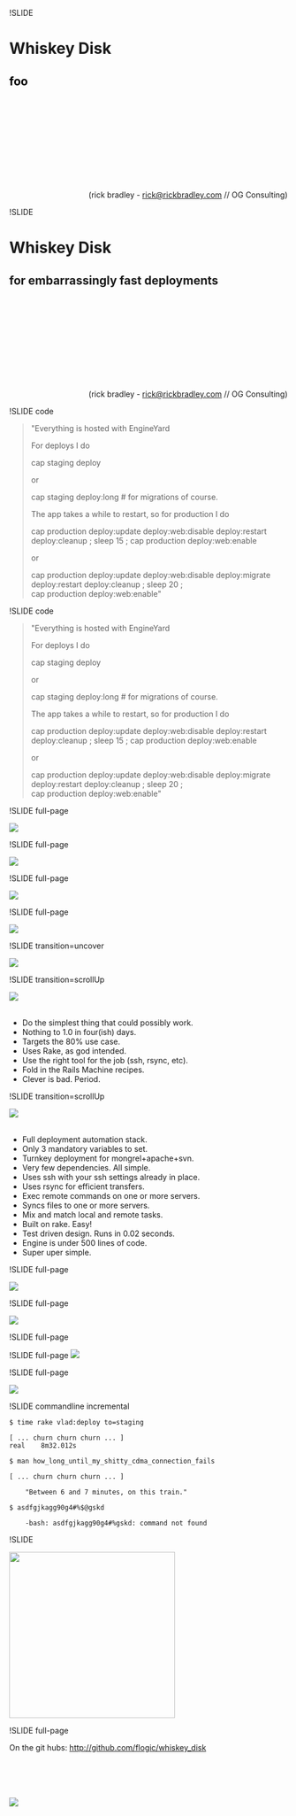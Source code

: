 !SLIDE
# Whiskey Disk #
## <span style="color: black;">foo</span> ##

<br/>
<br/>
<br/>
<br/>
<br/>
<br/>
<br/>
<br/>
<br/>
<p style="text-align: right;">
	(rick bradley - <a href="mailto:rick@rickbradley.com">rick@rickbradley.com</a> // OG Consulting)
</p>

!SLIDE
# Whiskey Disk #
## for embarrassingly fast deployments

<br/>
<br/>
<br/>
<br/>
<br/>
<br/>
<br/>
<br/>
<br/>
<p style="text-align: right;">
	(rick bradley - <a href="mailto:rick@rickbradley.com">rick@rickbradley.com</a> // OG Consulting)
</p>

!SLIDE code

<div class="larger">
<blockquote>
"Everything is hosted with EngineYard

For deploys I do

cap staging deploy

or

cap staging deploy:long # for migrations of course.

The app takes a while to restart, so for production I do

cap production deploy:update deploy:web:disable deploy:restart \
  deploy:cleanup ; sleep 15 ; cap production deploy:web:enable

or

cap production deploy:update deploy:web:disable deploy:migrate \
  deploy:restart deploy:cleanup ; sleep 20 ; \
  cap production deploy:web:enable"
</blockquote>
</div>


!SLIDE code

<div class="larger">
<blockquote>
"Everything is hosted with EngineYard

For deploys I do

cap staging deploy

or

cap staging deploy:long # for migrations of course.

The app takes a while to restart, so for production I do

cap production deploy:update deploy:web:disable deploy:restart \
  deploy:cleanup ; <span class="highlight">sleep 15</span> ; cap production deploy:web:enable

or

cap production deploy:update deploy:web:disable deploy:migrate \
  deploy:restart deploy:cleanup ; <span class="highlight">sleep 20</span> ; \
  cap production deploy:web:enable"
</blockquote>
</div>

!SLIDE full-page

<img src="wtf_dude-1.png"/>

!SLIDE full-page

<img src="cap-shot.png"/>

!SLIDE full-page

<img src="cap-staging.png"/>

!SLIDE full-page

<img src="pizzeria.jpg"/>

!SLIDE transition=uncover

<img src="vlad-1.png"/>

!SLIDE transition=scrollUp

<img src="vlad-1.png"/>

<br/>
<br/>

* Do the simplest thing that could possibly work.
* Nothing to 1.0 in four(ish) days.
* Targets the 80% use case.
* Uses Rake, as god intended.
* Use the right tool for the job (ssh, rsync, etc).
* Fold in the Rails Machine recipes.
* Clever is bad. Period.

!SLIDE transition=scrollUp

<img src="vlad-1.png"/>

<br/>
<br/>

* Full deployment automation stack.
* Only 3 mandatory variables to set.
* Turnkey deployment for mongrel+apache+svn.
* Very few dependencies. All simple.
* Uses ssh with your ssh settings already in place.
* Uses rsync for efficient transfers.
* Exec remote commands on one or more servers.
* Syncs files to one or more servers.
* Mix and match local and remote tasks.
* Built on rake. Easy!
* Test driven design. Runs in 0.02 seconds.
* Engine is under 500 lines of code.
* Super uper simple.

!SLIDE full-page

<img src="vlad-2.png">


!SLIDE full-page

<img src="good_ass_times.png">

!SLIDE full-page

!SLIDE full-page
<img src="cheeta_fight.png">

!SLIDE full-page

<img src="pathankot.png">


!SLIDE commandline incremental

    $ time rake vlad:deploy to=staging

    [ ... churn churn churn ... ]
    real	8m32.012s

    $ man how_long_until_my_shitty_cdma_connection_fails

    [ ... churn churn churn ... ]

		"Between 6 and 7 minutes, on this train."

    $ asdfgjkagg90g4#%$@gskd
    
		-bash: asdfgjkagg90g4#%gskd: command not found


!SLIDE 

<img src="shit_bus.jpg" height="300">




!SLIDE full-page

On the git hubs:  http://github.com/flogic/whiskey_disk

<br/>
<br/>
<br/>
<br/>

<img src="og_logo.png">


